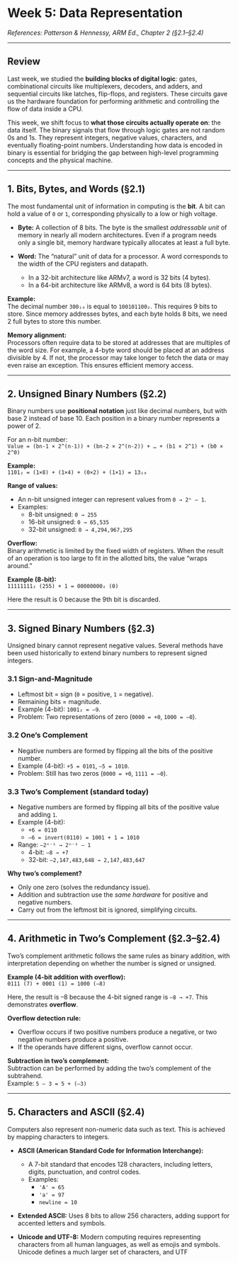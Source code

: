 # Week 5: Data Representation  
*References: Patterson & Hennessy, ARM Ed., Chapter 2 (§2.1–§2.4)*  

---

## Review  

Last week, we studied the **building blocks of digital logic**: gates, combinational circuits like multiplexers, decoders, and adders, and sequential circuits like latches, flip-flops, and registers. These circuits gave us the hardware foundation for performing arithmetic and controlling the flow of data inside a CPU.  

This week, we shift focus to **what those circuits actually operate on**: the data itself. The binary signals that flow through logic gates are not random 0s and 1s. They represent integers, negative values, characters, and eventually floating-point numbers. Understanding how data is encoded in binary is essential for bridging the gap between high-level programming concepts and the physical machine.  

---

## 1. Bits, Bytes, and Words (§2.1)  

The most fundamental unit of information in computing is the **bit**. A bit can hold a value of `0` or `1`, corresponding physically to a low or high voltage.  

- **Byte:** A collection of 8 bits. The byte is the smallest *addressable unit* of memory in nearly all modern architectures. Even if a program needs only a single bit, memory hardware typically allocates at least a full byte.  

- **Word:** The “natural” unit of data for a processor. A word corresponds to the width of the CPU registers and datapath.  
  - In a 32-bit architecture like ARMv7, a word is 32 bits (4 bytes).  
  - In a 64-bit architecture like ARMv8, a word is 64 bits (8 bytes).  

**Example:**  
The decimal number `300₁₀` is equal to `100101100₂`. This requires 9 bits to store. Since memory addresses bytes, and each byte holds 8 bits, we need 2 full bytes to store this number.  

**Memory alignment:**  
Processors often require data to be stored at addresses that are multiples of the word size. For example, a 4-byte word should be placed at an address divisible by 4. If not, the processor may take longer to fetch the data or may even raise an exception. This ensures efficient memory access.  

---

## 2. Unsigned Binary Numbers (§2.2)  

Binary numbers use **positional notation** just like decimal numbers, but with base 2 instead of base 10. Each position in a binary number represents a power of 2.  

For an n-bit number:  
`Value = (bn-1 × 2^(n-1)) + (bn-2 × 2^(n-2)) + … + (b1 × 2^1) + (b0 × 2^0)`  

**Example:**  
`1101₂ = (1×8) + (1×4) + (0×2) + (1×1) = 13₁₀`  

**Range of values:**  
- An n-bit unsigned integer can represent values from `0 → 2ⁿ – 1`.  
- Examples:  
  - 8-bit unsigned: `0 → 255`  
  - 16-bit unsigned: `0 → 65,535`  
  - 32-bit unsigned: `0 → 4,294,967,295`  

**Overflow:**  
Binary arithmetic is limited by the fixed width of registers. When the result of an operation is too large to fit in the allotted bits, the value “wraps around.”  

**Example (8-bit):**  
`11111111₂ (255) + 1 = 00000000₂ (0)`  

Here the result is 0 because the 9th bit is discarded.  

---

## 3. Signed Binary Numbers (§2.3)  

Unsigned binary cannot represent negative values. Several methods have been used historically to extend binary numbers to represent signed integers.  

### 3.1 Sign-and-Magnitude  
- Leftmost bit = sign (`0` = positive, `1` = negative).  
- Remaining bits = magnitude.  
- Example (4-bit): `1001₂ = –9`.  
- Problem: Two representations of zero (`0000 = +0`, `1000 = –0`).  

### 3.2 One’s Complement  
- Negative numbers are formed by flipping all the bits of the positive number.  
- Example (4-bit): `+5 = 0101`, `–5 = 1010`.  
- Problem: Still has two zeros (`0000 = +0`, `1111 = –0`).  

### 3.3 Two’s Complement (standard today)  
- Negative numbers are formed by flipping all bits of the positive value and adding `1`.  
- Example (4-bit):  
  - `+6 = 0110`  
  - `–6 = invert(0110) = 1001 + 1 = 1010`  
- Range: `–2ⁿ⁻¹ → 2ⁿ⁻¹ – 1`  
  - 4-bit: `–8 → +7`  
  - 32-bit: `–2,147,483,648 → 2,147,483,647`  

**Why two’s complement?**  
- Only one zero (solves the redundancy issue).  
- Addition and subtraction use the *same hardware* for positive and negative numbers.  
- Carry out from the leftmost bit is ignored, simplifying circuits.  

---

## 4. Arithmetic in Two’s Complement (§2.3–§2.4)  

Two’s complement arithmetic follows the same rules as binary addition, with interpretation depending on whether the number is signed or unsigned.  

**Example (4-bit addition with overflow):**  
`0111 (7) + 0001 (1) = 1000 (–8)`  

Here, the result is –8 because the 4-bit signed range is `–8 → +7`. This demonstrates **overflow**.  

**Overflow detection rule:**  
- Overflow occurs if two positive numbers produce a negative, or two negative numbers produce a positive.  
- If the operands have different signs, overflow cannot occur.  

**Subtraction in two’s complement:**  
Subtraction can be performed by adding the two’s complement of the subtrahend.  
Example: `5 – 3 = 5 + (–3)`  

---

## 5. Characters and ASCII (§2.4)  

Computers also represent non-numeric data such as text. This is achieved by mapping characters to integers.  

- **ASCII (American Standard Code for Information Interchange):**  
  - A 7-bit standard that encodes 128 characters, including letters, digits, punctuation, and control codes.  
  - Examples:  
    - `'A' = 65`  
    - `'a' = 97`  
    - `newline = 10`  

- **Extended ASCII:** Uses 8 bits to allow 256 characters, adding support for accented letters and symbols.  

- **Unicode and UTF-8:** Modern computing requires representing characters from all human languages, as well as emojis and symbols. Unicode defines a much larger set of characters, and UTF

